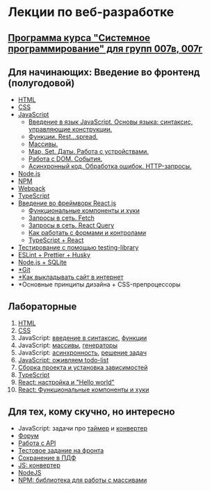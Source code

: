 # Лекции по веб-разработке

## [Программа курса "Системное программирование" для групп 007в, 007г](program-2023.md)

## Для начинающих: Введение во фронтенд (полугодовой)
* [HTML](https://dmitryweiner.github.io/web-lectures/Basic%20-%20HTML.html)
* [CSS](https://dmitryweiner.github.io/web-lectures/Basic%20-%20CSS.html)
* [JavaScript](https://dmitryweiner.github.io/web-lectures/Basic%20-%20JS.html)
  * [Введение в язык JavaScript. Основы языка: синтаксис, управляющие конструкции.](https://dmitryweiner.github.io/web-lectures/JS_part1.html)
  * [Функции. Rest...spread.](https://dmitryweiner.github.io/web-lectures/JS_part2.html)
  * [Массивы.](https://dmitryweiner.github.io/web-lectures/JS_part3.html)
  * [Map, Set. Даты. Работа с устройствами.](https://dmitryweiner.github.io/web-lectures/JS_part6.html)
  * [Работа с DOM. События.](https://dmitryweiner.github.io/web-lectures/JS_part4.html)
  * [Асинхронный код. Обработка ошибок. HTTP-запросы.](https://dmitryweiner.github.io/web-lectures/JS_part5.html)
* [Node.js](https://dmitryweiner.github.io/web-lectures/Basic%20-%20Nodejs.html)
* [NPM](https://dmitryweiner.github.io/web-lectures/Basic%20-%20NPM.html)
* [Webpack](https://dmitryweiner.github.io/web-lectures/Basic%20-%20Webpack.html#/)
* [TypeScript](https://dmitryweiner.github.io/web-lectures/Basic%20-%20TypeScript.html)
* [Введение во фреймворк React.js](https://dmitryweiner.github.io/web-lectures/React%20-%20Basic.html)
   * [Функциональные компоненты и хуки](https://dmitryweiner.github.io/web-lectures/React%20-%20Hooks.html)
   * [Запросы в сеть. ](https://dmitryweiner.github.io/web-lectures/React%20-%20Fetch.html)[Fetch](https://dmitryweiner.github.io/web-lectures/React%20-%20Network.html)
   * [Запросы в сеть. React Query](https://dmitryweiner.github.io/web-lectures/React%20-%20Query.html)
   * [Как работать с формами и контролами](https://dmitryweiner.github.io/web-lectures/React%20-%20Form%20controls.html)
   * [TypeScript + React](https://dmitryweiner.github.io/web-lectures/React%20-%20TypeScript%20with%20React.html)
* [Тестирование с помощью testing-library](https://dmitryweiner.github.io/web-lectures/React%20-%20Testing%20components.html)
* [ESLint + Prettier + Husky](https://github.com/dmitryweiner/web-lectures/raw/main/old/%D0%9B%D0%B5%D0%BA%D1%86%D0%B8%D1%8F%20eslint%20prettier%20husky.pptx)
* [Node.js + SQLite](https://dmitryweiner.github.io/web-lectures/SQLite.html)
* [*Git](https://dmitryweiner.github.io/web-lectures/Basic%20-%20Git.html)
* [*Как выкладывать сайт в интернет](https://dmitryweiner.github.io/web-lectures/Deploy.html#/)
* *Основные принципы дизайна + CSS-препроцессоры


## Лабораторные

1. [HTML](src/lab_1_html.md)
2. [CSS](src/lab_2_css.md)
3. JavaScript: [введение в синтаксис](src/lab_3_js_about.md), [функции](src/lab_3_js_func.md)
4. JavaScript: [массивы](src/lab_4_js_arr.md), [генераторы](src/lab_4_js_maths.md)
5. JavaScript: [асинхронность](src/lab_5_js_async.md), [решение задач](src/lab_5_js.md)
6. [JavaScript: оживляем todo-list](src/lab_6_js_todo_list.md)
7. [Сборка проекта и установка зависимостей](src/lab_7_webpack.md)
8. [TypeScript](src/lab_8_ts.md)
9. [React: настройка и "Hello world"](src/lab_9_react.md)
10. [React: Функциональные компоненты и хуки](src/lab_10_react_hooks.md)

## Для тех, кому скучно, но интересно

* JavaScript: задачи про [таймер](src/lab_timer.md) и [конвертер](src/lab_convert.md)
* [Форум](https://github.com/dmitryweiner/web-lectures/blob/main/laba.md)
* [Работа с API](src/adv_api.md)
* [Тестовое задание на фронта](src/adv_test.md)
* [Сохранение в ПДФ](src/adv_pdf.md)
* [JS: конвертер](src/lab_convert.md)
* [NodeJS](src/lab_7_nodejs.md)
* [NPM: библиотека для работы с массивами](src/lab_7_npm.md)
